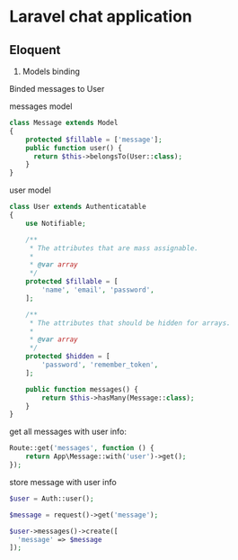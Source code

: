 # Laravel chat application

## Eloquent

1. Models binding

Binded messages to User

messages model
```php
class Message extends Model
{
    protected $fillable = ['message'];
    public function user() {
      return $this->belongsTo(User::class);
    }
}
```

user model
```php
class User extends Authenticatable
{
    use Notifiable;

    /**
     * The attributes that are mass assignable.
     *
     * @var array
     */
    protected $fillable = [
        'name', 'email', 'password',
    ];

    /**
     * The attributes that should be hidden for arrays.
     *
     * @var array
     */
    protected $hidden = [
        'password', 'remember_token',
    ];

    public function messages() {
        return $this->hasMany(Message::class);
    }
}
```

get all messages with user info:
```php
Route::get('messages', function () {
    return App\Message::with('user')->get();
});
```

store message with user info
```php
$user = Auth::user();

$message = request()->get('message');

$user->messages()->create([
  'message' => $message
]);
```
